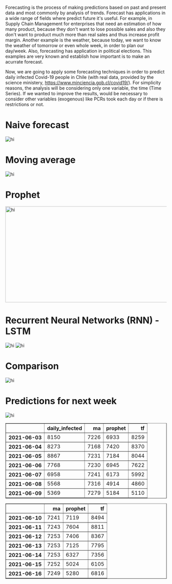 Forecasting is the process of making predictions based on past and present data and most commonly by analysis of trends.
Forecast has applications in a wide range of fields where predict future it's useful. 
For example, in Supply Chain Management for enterprises that need an estimation of how many product, because they don't want to lose possible sales and also they don't want to product much more than real sales and thus increase profit margin.
Another example is the weather, because today, we want to know the weather of tomorrow or even whole week, in order to plan our day/week.
Also, forecasting has application in political elections. 
This examples are very known and establish how important is to make an acurrate forecast.


Now, we are going to apply some forecasting techniques in order to predict daily infected Covid-19 people in Chile (with real data, provided by the science ministery, https://www.minciencia.gob.cl/covid19/). For simplicity reasons, the analysis will be considering only one variable, the time (Time Series). If we wanted to improve the results, would be necessary to consider other variables (exogenous) like PCRs took each day or if there is restrictions or not. 

<h1> Naive forecast </h1>

<img src="https://raw.githubusercontent.com/RodrigoZelada/RodrigoZelada.github.io/master/images/naive.png" alt="hi" class="inline"/>

<h1> Moving average </h1>

<img src="https://raw.githubusercontent.com/RodrigoZelada/RodrigoZelada.github.io/master/images/ma.png" alt="hi" class="inline"/>

<h1> Prophet </h1>

<img src="https://raw.githubusercontent.com/RodrigoZelada/RodrigoZelada.github.io/master/images/prophet.png" width="600" height="300" alt="hi" class="inline"/>

<h1> Recurrent Neural Networks (RNN) - LSTM </h1>

<img src="https://raw.githubusercontent.com/RodrigoZelada/RodrigoZelada.github.io/master/images/loss_function.png" alt="hi" class="inline"/>

<img src="https://raw.githubusercontent.com/RodrigoZelada/RodrigoZelada.github.io/master/images/tensorflow.png" alt="hi" class="inline"/>

<h1> Comparison </h1>

<img src="https://raw.githubusercontent.com/RodrigoZelada/RodrigoZelada.github.io/master/images/test.png" alt="hi" class="inline"/>

<h1> Predictions for next week </h1>

<img src="https://raw.githubusercontent.com/RodrigoZelada/RodrigoZelada.github.io/master/images/predictions.png" alt="hi" class="inline"/>

<table border="1" class="dataframe">
  <thead>
    <tr style="text-align: right;">
      <th></th>
      <th>daily_infected</th>
      <th>ma</th>
      <th>prophet</th>
      <th>tf</th>
    </tr>
  </thead>
  <tbody>
    <tr>
      <th>2021-06-03</th>
      <td>8150</td>
      <td>7226</td>
      <td>6933</td>
      <td>8259</td>
    </tr>
    <tr>
      <th>2021-06-04</th>
      <td>8273</td>
      <td>7168</td>
      <td>7420</td>
      <td>8370</td>
    </tr>
    <tr>
      <th>2021-06-05</th>
      <td>8867</td>
      <td>7231</td>
      <td>7184</td>
      <td>8044</td>
    </tr>
    <tr>
      <th>2021-06-06</th>
      <td>7768</td>
      <td>7230</td>
      <td>6945</td>
      <td>7622</td>
    </tr>
    <tr>
      <th>2021-06-07</th>
      <td>6958</td>
      <td>7241</td>
      <td>6173</td>
      <td>5992</td>
    </tr>
    <tr>
      <th>2021-06-08</th>
      <td>5568</td>
      <td>7316</td>
      <td>4914</td>
      <td>4860</td>
    </tr>
    <tr>
      <th>2021-06-09</th>
      <td>5369</td>
      <td>7279</td>
      <td>5184</td>
      <td>5110</td>
    </tr>
  </tbody>
</table>

<table border="1" class="dataframe">
  <thead>
    <tr style="text-align: right;">
      <th></th>
      <th>ma</th>
      <th>prophet</th>
      <th>tf</th>
    </tr>
  </thead>
  <tbody>
    <tr>
      <th>2021-06-10</th>
      <td>7241</td>
      <td>7119</td>
      <td>8494</td>
    </tr>
    <tr>
      <th>2021-06-11</th>
      <td>7243</td>
      <td>7604</td>
      <td>8811</td>
    </tr>
    <tr>
      <th>2021-06-12</th>
      <td>7253</td>
      <td>7406</td>
      <td>8367</td>
    </tr>
    <tr>
      <th>2021-06-13</th>
      <td>7253</td>
      <td>7125</td>
      <td>7795</td>
    </tr>
    <tr>
      <th>2021-06-14</th>
      <td>7253</td>
      <td>6327</td>
      <td>7356</td>
    </tr>
    <tr>
      <th>2021-06-15</th>
      <td>7252</td>
      <td>5024</td>
      <td>6105</td>
    </tr>
    <tr>
      <th>2021-06-16</th>
      <td>7249</td>
      <td>5280</td>
      <td>6816</td>
    </tr>
  </tbody>
</table>
